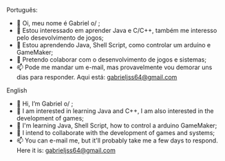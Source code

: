 
Português:
- 👋 Oi, meu nome é Gabriel o/ ;
- 👀 Estou interessado em aprender Java e C/C++, também me interesso pelo desevolvimento de jogos;
- 🌱 Estou aprendendo Java, Shell Script, como controlar um arduíno e GameMaker;
- 💞️ Pretendo colaborar com o desenvolvimento de jogos e sistemas;
- 📫 Pode me mandar um e-mail, mas provavelmente vou demorar uns dias para responder. Aqui está: gabrieljss64@gmail.com

English
- 👋 Hi, I’m Gabriel o/ ;
- 👀 I am interested in learning Java and C++, I am also interested in the development of games;
- 🌱 I'm learning Java, Shell Script, how to control a arduino GameMaker;
- 💞️ I intend to collaborate with the development of games and systems;
- 📫 You can e-mail me, but it'll probably take me a few days to respond. Here it is: gabrieljss64@gmail.com
